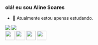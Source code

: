 ### olá! eu sou Aline Soares

- 🔭 Atualmente estou apenas estudando.
<div>
  <a heref="https://github.com/Aline01600">
  <img heigth="180em" src="https://github-readme-stats.vercel.app/api?username=Aline01600&show_icons=true&theme=radical&include_all_commits=true&count_private=true"/> 
  <img heigth="180em" src="https://github-readme-stats.vercel.app/api/top-langs/?username=Aline01600&layout=compact&langs_count=16&theme=radical"/>     
</div>
    
<div>    
  <img align="center" height="30"  src="https://cdn.jsdelivr.net/gh/devicons/devicon/icons/c/c-original.svg">
  <img align="center" height="30"  src="https://cdn.jsdelivr.net/gh/devicons/devicon/icons/html5/html5-original.svg">
  <img align="center" height="30"  src="https://cdn.jsdelivr.net/gh/devicons/devicon/icons/css3/css3-original.svg">
  <img align="center" height="30"  src="https://cdn.jsdelivr.net/gh/devicons/devicon/icons/javascript/javascript-original.svg">  
</div>
